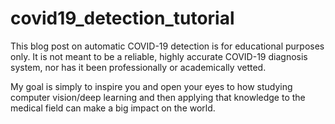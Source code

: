 # covid19_detection_tutorial
This blog post on automatic COVID-19 detection is for educational purposes only. It is not meant to be a reliable, highly accurate COVID-19 diagnosis system, nor has it been professionally or academically vetted.

My goal is simply to inspire you and open your eyes to how studying computer vision/deep learning and then applying that knowledge to the medical field can make a big impact on the world.
